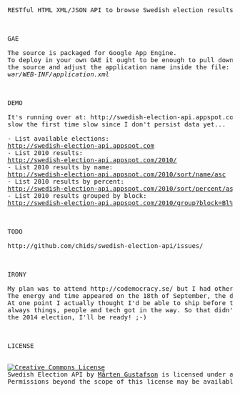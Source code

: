 <pre>
RESTful HTML XML/JSON API to browse Swedish election results



GAE

The source is packaged for Google App Engine.
To deploy in your own GAE it ought to be enough to pull down
the source and adjust the application name inside the file:
<i>war/WEB-INF/application.xml</i>



DEMO

It's running over at: http://swedish-election-api.appspot.com and it's dead
slow the first time slow since I don't persist data yet...

- List available elections:
<a href="http://swedish-election-api.appspot.com">http://swedish-election-api.appspot.com</a>
- List 2010 results:
<a href="http://swedish-election-api.appspot.com/2010/">http://swedish-election-api.appspot.com/2010/</a>
- List 2010 results by name:
<a href="http://swedish-election-api.appspot.com/2010/sort/name/asc">http://swedish-election-api.appspot.com/2010/sort/name/asc</a>
- List 2010 results by percent:
<a href="http://swedish-election-api.appspot.com/2010/sort/percent/asc">http://swedish-election-api.appspot.com/2010/sort/percent/asc</a>
- List 2010 results grouped by block:
<a href="http://swedish-election-api.appspot.com/2010/group?block=Bl%C3%A5tt:M,C,FP,KD&block=R%C3%B6tt:S,MP,V&block=Mis%C3%A4r:SD">http://swedish-election-api.appspot.com/2010/group?block=Bl%C3%A5tt:M,C,FP,KD&block=R%C3%B6tt:S,MP,V&block=Mis%C3%A4r:SD</a>



TODO

http://github.com/chids/swedish-election-api/issues/



IRONY

My plan was to attend http://codemocracy.se/ but I had other plans and other things got in the way.
The energy and time appeared on the 18th of September, the day before the 2010 election in Sweden.
At one point I actually thought I'd be able to ship before the counting of votes started. But as
always things, people and tech got in the way. So that didn't happen which kinda sucks. But for
the 2014 election, I'll be ready! ;-)



LICENSE


<a rel="license" href="http://creativecommons.org/licenses/by/3.0/"><img alt="Creative Commons License" style="border-width:0" src="http://i.creativecommons.org/l/by/3.0/88x31.png" /></a><br /><span xmlns:dc="http://purl.org/dc/elements/1.1/" property="dc:title">Swedish Election API</span> by <a xmlns:cc="http://creativecommons.org/ns#" href="http://github.com/chids/swedish-election-api" property="cc:attributionName" rel="cc:attributionURL">Mårten Gustafson</a> is licensed under a <a rel="license" href="http://creativecommons.org/licenses/by/3.0/">Creative Commons Attribution 3.0 Unported License</a>.
Permissions beyond the scope of this license may be available at <a xmlns:cc="http://creativecommons.org/ns#" href="http://marten.gustafson.pp.se/" rel="cc:morePermissions">http://marten.gustafson.pp.se/</a
</pre>
